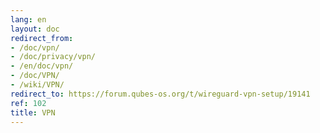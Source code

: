 ```yaml
---
lang: en
layout: doc
redirect_from:
- /doc/vpn/
- /doc/privacy/vpn/
- /en/doc/vpn/
- /doc/VPN/
- /wiki/VPN/
redirect_to: https://forum.qubes-os.org/t/wireguard-vpn-setup/19141
ref: 102
title: VPN
---
```


